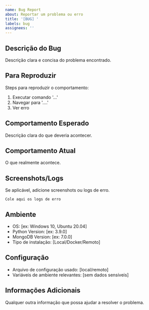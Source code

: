 ```yaml
---
name: Bug Report
about: Reportar um problema ou erro
title: '[BUG] '
labels: bug
assignees: ''
---
```


## Descrição do Bug
Descrição clara e concisa do problema encontrado.

## Para Reproduzir
Steps para reproduzir o comportamento:
1. Executar comando '...'
2. Navegar para '....'
3. Ver erro

## Comportamento Esperado
Descrição clara do que deveria acontecer.

## Comportamento Atual
O que realmente acontece.

## Screenshots/Logs
Se aplicável, adicione screenshots ou logs de erro.

```
Cole aqui os logs de erro
```

## Ambiente
- OS: [ex: Windows 10, Ubuntu 20.04]
- Python Version: [ex: 3.9.0]
- MongoDB Version: [ex: 7.0.0]
- Tipo de instalação: [Local/Docker/Remoto]

## Configuração
- Arquivo de configuração usado: [local/remoto]
- Variáveis de ambiente relevantes: [sem dados sensíveis]

## Informações Adicionais
Qualquer outra informação que possa ajudar a resolver o problema.
